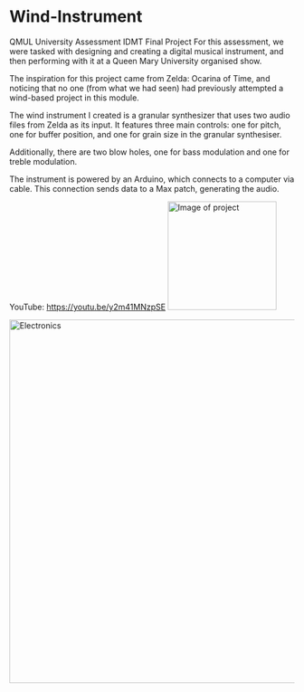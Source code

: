 # Wind-Instrument
QMUL University Assessment IDMT Final Project
For this assessment, we were tasked with designing and creating a digital musical instrument, and then performing with it at a Queen Mary University organised show.

The inspiration for this project came from Zelda: Ocarina of Time, and noticing that no one (from what we had seen) had previously attempted a wind-based project in this module.

The wind instrument I created is a granular synthesizer that uses two audio files from Zelda as its input. It features three main controls: one for pitch, one for buffer position, and one for grain size in the granular synthesiser.

Additionally, there are two blow holes, one for bass modulation and one for treble modulation.

The instrument is powered by an Arduino, which connects to a computer via cable. This connection sends data to a Max patch, generating the audio.

YouTube: https://youtu.be/y2m41MNzpSE
<img width="192" alt="Image of project" src="https://github.com/Bastow2000/Wind-Instrument/assets/77554338/70402f64-5328-4bab-ac2f-6e177f7e9c54">

<img width="643" alt="Electronics" src="https://github.com/Bastow2000/Wind-Instrument/assets/77554338/f20943ba-9eca-49e7-b77b-d4c33a81efd2">
